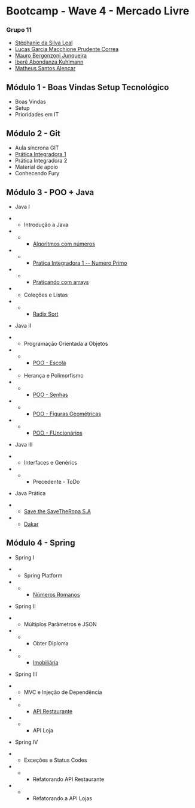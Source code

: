 # Bootcamp - Wave 4 - Mercado Livre

### Grupo 11

- [Stéphanie da Silva Leal](https://github.com/stephleal)
- [Lucas Garcia Macchione Prudente Correa](https://github.com/LucasGarcia97)
- [Mauro Bergonzoni Junqueira](https://github.com/mbjunqueiraweb)
- [Iberê Abondanza Kuhlmann](https://github.com/ikuhlmann-meli)
- [Matheus Santos Alencar](https://github.com/matheussalencar)


## Módulo 1 - Boas Vindas Setup Tecnológico

- Boas Vindas
- Setup
- Prioridades em IT

## Módulo 2 - Git

- Aula síncrona GIT
- [Prática Integradora 1](https://github.com/matheussalencar/exec-git1)
- Prática Integradora 2
- Material de apoio
- Conhecendo Fury

## Módulo 3 - POO + Java

- Java I
- - Introdução a Java
- - - [Algoritmos com números](https://github.com/mbjunqueiraweb/praticaintegradorajava)
- - - [Pratica Integradora 1 -- Numero Primo](https://github.com/LucasGarcia97/praticaintegradorajava.git)
- - - [Praticando com arrays](https://github.com/ikuhlmann-meli/bootcamp/tree/main/poo-java/src)
- - Coleções e Listas
- - -  [Radix Sort](https://github.com/ikuhlmann-meli/bootcamp/tree/main/radix-sort)

- Java II
- - Programação Orientada a Objetos
- - - [POO - Escola](https://github.com/matheussalencar/poo-java)
- - Herança e Polimorfismo
- - - [POO - Senhas](https://github.com/stephleal/praticas_integradoras_bootcamp_IT.git)
- - - [POO - Figuras Geométricas](https://github.com/LucasGarcia97/FiguraGeometrica)
- - - [POO - FUncionários](https://github.com/matheussalencar/funcionario-poo)

- Java III
- - Interfaces e Genérics
- - - Precedente - ToDo

- Java Prática 
- - [Save the SaveTheRopa S.A](https://github.com/LucasGarcia97/Ex_GuardaRoupa.git)
- - [Dakar](https://github.com/matheussalencar/Dakar-oop)

## Módulo 4 - Spring

- Spring I
- - Spring Platform
- - - [Números Romanos](https://github.com/stephleal/praticas_integradoras_numeros_romanos.git)

- Spring II
- - Múltiplos Parâmetros e JSON
- - - Obter Diploma
- - - [Imobiliária](https://github.com/ikuhlmann-meli/bootcamp/tree/main/imobiliaria)

-  Spring III
- - MVC e Injeção de Dependência
- - - [API Restaurante](https://github.com/ikuhlmann-meli/restaurante)
- - - API Loja

-  Spring IV
- - Exceções e Status Codes
- - - Refatorando API Restaurante
- - - Refatorando a API Lojas

